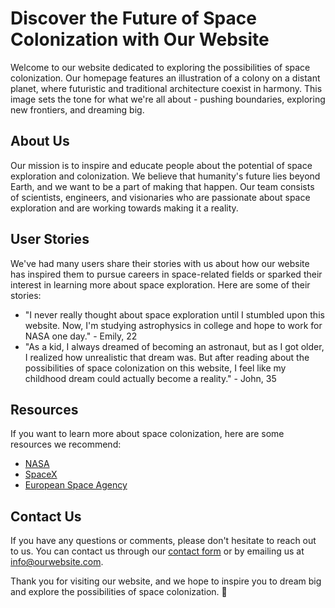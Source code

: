 <!--font:Barlow Condensed-->

# Discover the Future of Space Colonization with Our Website

Welcome to our website dedicated to exploring the possibilities of space colonization. Our homepage features an illustration of a colony on a distant planet, where futuristic and traditional architecture coexist in harmony. This image sets the tone for what we're all about - pushing boundaries, exploring new frontiers, and dreaming big.

## About Us

Our mission is to inspire and educate people about the potential of space exploration and colonization. We believe that humanity's future lies beyond Earth, and we want to be a part of making that happen. Our team consists of scientists, engineers, and visionaries who are passionate about space exploration and are working towards making it a reality.

## User Stories

We've had many users share their stories with us about how our website has inspired them to pursue careers in space-related fields or sparked their interest in learning more about space exploration. Here are some of their stories:

- "I never really thought about space exploration until I stumbled upon this website. Now, I'm studying astrophysics in college and hope to work for NASA one day." - Emily, 22
- "As a kid, I always dreamed of becoming an astronaut, but as I got older, I realized how unrealistic that dream was. But after reading about the possibilities of space colonization on this website, I feel like my childhood dream could actually become a reality." - John, 35

## Resources

If you want to learn more about space colonization, here are some resources we recommend:

- [NASA](#nasa)
- [SpaceX](#spacex)
- [European Space Agency](#european-space-agency)

## Contact Us

If you have any questions or comments, please don't hesitate to reach out to us. You can contact us through our [contact form](#contact-form) or by emailing us at info@ourwebsite.com.

Thank you for visiting our website, and we hope to inspire you to dream big and explore the possibilities of space colonization. 🚀

<!--

Write me content for website with wallpaper which alt text is:

"An illustration of a colony on a distant planet, with a mix of futuristic and traditional architecture."

The name/title of the page should not be 1:1 copy of the alt text but rather a real content of the website which is using this wallpaper.

- Use markdown format 
- Start with heading
- Heading should be short and concise
- The content should look like a real website 
- The website should not be about the wallpaper, wallpaper is just a related background
- Heading should be contain work "wallpaper" or "background"
- Include real sections like references, contact, user stories, etc. use things relevant to the page purpose.
- Feel free to use structure like headings, bullets, numbering, blockquotes, paragraphs, horizontal lines, etc.
- You can use formatting like bold or _italic_
- You can include UTF-8 emojis
- Links should be only #hash anchors (and you can refer to the document itself)
- Do not include images


---


# Explore the Possibilities of Space Colonization with Our Futuristic Wallpaper

Welcome to our website dedicated to space exploration and colonization. Our wallpaper featuring an illustration of a colony on a distant planet with a mix of futuristic and traditional architecture sets the tone for what we're all about - pushing boundaries, exploring new frontiers, and dreaming big.

## About Us

Our mission is to inspire and educate people about the possibilities of space colonization. We believe that humanity's future lies beyond Earth, and we want to be a part of making that happen. Our team consists of scientists, engineers, and visionaries who are passionate about space exploration and are working towards making it a reality.

## User Stories

We've had many users share their stories with us about how our website has inspired them to pursue careers in space-related fields or sparked their interest in learning more about space exploration. Here are some of their stories:

- "I never really thought about space exploration until I stumbled upon this website. Now, I'm studying astrophysics in college and hope to work for NASA one day." - Emily, 22
- "As a kid, I always dreamed of becoming an astronaut, but as I got older, I realized how unrealistic that dream was. But after reading about the possibilities of space colonization on this website, I feel like my childhood dream could actually become a reality." - John, 35

## References

If you want to learn more about space colonization, here are some resources we recommend:

- [NASA](#nasa)
- [SpaceX](#spacex)
- [European Space Agency](#european-space-agency)

## Contact Us

If you have any questions or comments, please don't hesitate to reach out to us. You can contact us through our [contact form](#contact-form) or by emailing us at info@ourwebsite.com.

Thank you for visiting our website, and we hope our wallpaper inspires you to dream big and explore the possibilities of space colonization. 🚀


---


Heading should not include word "wallpaper". The website should not be about the wallpaper itself, wallpaper is just a related background, rewrite whole content.


---


# Discover the Future of Space Colonization with Our Website

Welcome to our website dedicated to exploring the possibilities of space colonization. Our homepage features an illustration of a colony on a distant planet, where futuristic and traditional architecture coexist in harmony. This image sets the tone for what we're all about - pushing boundaries, exploring new frontiers, and dreaming big.

## About Us

Our mission is to inspire and educate people about the potential of space exploration and colonization. We believe that humanity's future lies beyond Earth, and we want to be a part of making that happen. Our team consists of scientists, engineers, and visionaries who are passionate about space exploration and are working towards making it a reality.

## User Stories

We've had many users share their stories with us about how our website has inspired them to pursue careers in space-related fields or sparked their interest in learning more about space exploration. Here are some of their stories:

- "I never really thought about space exploration until I stumbled upon this website. Now, I'm studying astrophysics in college and hope to work for NASA one day." - Emily, 22
- "As a kid, I always dreamed of becoming an astronaut, but as I got older, I realized how unrealistic that dream was. But after reading about the possibilities of space colonization on this website, I feel like my childhood dream could actually become a reality." - John, 35

## Resources

If you want to learn more about space colonization, here are some resources we recommend:

- [NASA](#nasa)
- [SpaceX](#spacex)
- [European Space Agency](#european-space-agency)

## Contact Us

If you have any questions or comments, please don't hesitate to reach out to us. You can contact us through our [contact form](#contact-form) or by emailing us at info@ourwebsite.com.

Thank you for visiting our website, and we hope to inspire you to dream big and explore the possibilities of space colonization. 🚀

-->
